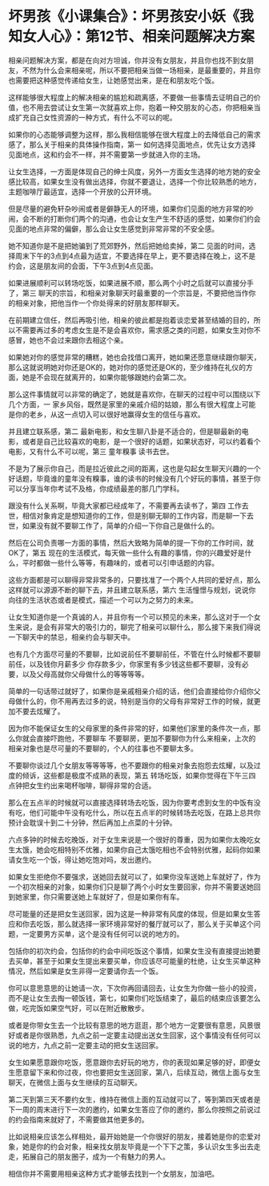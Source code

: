 # 坏男孩《小课集合》：坏男孩安小妖《我知女人心》：第12节、相亲问题解决方案

相亲问题解决方案，都是在向对方坦诚，你并没有女朋友，并且你也找不到女朋友，不然为什么会来相亲呢，所以不要把相亲当做一场相亲，是最重要的，并且你也需要把这种感觉传递给女生，让她感觉出来，是在和朋友吃个饭。

这样能够很大程度上的解决相亲的尴尬和疏离感，不要做一些事情去证明自己的价值，也不用去尝试让女生第一次就喜欢上你，抱着一种交朋友的心态，你把相亲当成扩充自己女性资源的一种方式，有什么不可以的呢。

如果你的心态能够调整为这样，那么我相信能够在很大程度上的去降低自己的需求感了，那么关于相亲的具体操作指南，第一 如何选择见面地点，优先让女方选择见面地点，这和约会不一样，并不需要第一步就进入你的主场。

让女生选择，一方面是体现自己的绅士风度，另外一方面女生选择的地方她的安全感比较高，如果女生没有做出选择，你就不要退让，选择一个你比较熟悉的地方，主题咖啡厅最适宜，选择一个开放的公开环境。

但是尽量的避免轩杂吵闹或者是僻静无人的环境，如果你们见面的地方非常的吵闹，会不断的打断你们两个的沟通，也会让女生产生不舒适的感觉，如果你们约会见面的地点非常的偏僻，那么会让女生感觉到非常非常的不安全感。

她不知道你是不是把她骗到了荒郊野外，然后把她给卖掉，第二 见面的时间，选择周末下午的3点到4点最为适宜，不要选择在早上，更不要选择在晚上，这不是约会，这是朋友间的会面，下午3点到4点见面。

如果进展顺利可以转场吃饭，如果进展不顺，那么两个小时之后就可以直接分手了，第三 聊天的宗旨，和相亲对象聊天时最重要的一个宗旨是，不要把他当作你的相亲对象，把他当作一个你处得来的好朋友那样聊天。

在前期建立信任，然后再吸引他，相亲的彼此都是抱着谈恋爱甚至结婚的目的，所以不需要再过多的考虑女生是不是会喜欢你，需求感之类的问题，如果女生对你不感冒，她也不会过来跟你去相这个亲。

如果她对你的感觉非常的糟糕，她也会找借口离开，她如果还愿意继续跟你聊天，那么这就说明她对你还是OK的，她对你的感觉还是OK的，至少维持在礼仪的方面，她是不会现在就离开的，如果你能够跟她约会第二次。

那么这件事情就可以非常的确定了，她就是喜欢你，在聊天的过程中可以围绕以下几个方面，一 家乡风俗，既然是家里的亲戚介绍的姑娘，那么有很大程度上可能是你的老乡，从这一点切入可以很好地赢得女生的信任与喜欢。

并且建立联系感，第二 最新电影，和女生聊八卦是不适合的，但是聊最新的电影，或者是自己比较喜欢的电影，是一个很好的话题，如果状态好，可以约着看个电影，又有什么不可以呢，第三 童年糗事 读书去世。

不是为了展示你自己，而是拉近彼此之间的距离，这也是勾起女生聊天兴趣的一个好话题，毕竟谁的童年没有糗事，谁的读书的时候没有几个好玩的事情，甚至于你可以分享当年你考试不及格，你成绩最差的那几门学科。

跟没有什么关系啊，毕竟大家都已经成年了，不需要再去读书了，第四 工作去世，相信对象肯定是想知道你的工作，但是别聊无聊的工作内容，而是聊一下去世，如果没有就不要聊工作了，简单的介绍一下你自己是做什么的。

然后在公司负责哪一方面的事情，然后大致略为简单的提一下你的工作时间，就OK了，第五 现在的生活模式，每天做一些什么有趣的事情，你的兴趣爱好是什么，平时都做一些什么等等，有趣味的，或者可以引申话题的内容。

这些方面都是可以聊得非常非常多的，只要找准了一个两个人共同的爱好点，那么这样就可以源源不断的聊下去，并且建立联系感，第六 生活憧憬与规划，说说你向往的生活状态或者是模式，描述一个可以为之努力的未来。

让女生知道你是一个真诚的人，并且你有一个可以预见的未来，那么这对于一个女生来说，是会有非常大的吸引力的，聊完了相亲可以聊什么，那么接下来我们得说一下聊天中的禁忌，相亲约会与聊天中。

也有几个方面尽可量的不要聊，比如说前任不要聊前任，不管在什么时候都不要聊前任，以及钱你月薪多少 你存款多少，你家里有多少钱这些都不要聊，没有必要，以及父母高就你父母做什么的等等等等。

简单的一句话带过就好了，如果你是亲戚相亲介绍的话，他们会直接给你介绍你父母做什么的，你不用再去过多的说，特别是当你的父母有非常好工作的时候，就更加不要去炫耀了。

因为你不能保证女生的父母家里的条件非常的好，如果他们家里的条件次一点，那么你就会直接吓跑他，不要聊车 不要聊房，更加不要聊你为什么来相亲，上次的相亲对象也是尽可量的不要聊的，个人的往事也不要聊太多。

不要聊你谈过几个女朋友等等等等，也不要跟你的相亲对象去抱怨去炫耀，以及过度的倾诉，这些都是极度不成熟的表现，第五 转场吃饭，如果你觉得在下午三四点钟把女生约出来喝杯咖啡，聊得非常的合适。

那么在五点半的时候就可以直接选择转场去吃饭，因为你要考虑到女生的中饭有没有吃，他们可能中午没有吃什么，所以在五点半的时候转场去吃饭，在路上总共你预计会耽误十到二十分钟，然后再加上点菜的十分钟。

六点多钟的时候去吃晚饭，对于女生来说是一个很好的尊重，因为如果你太晚吃女生太饿，她会吃相特别不优雅，如果你自己太饿吃相也不会特别优雅，起码你如果请女生吃一个饭，得让她吃饱对吗，发出邀约。

如果女生拒绝你不要强求，送她回去就可以了，如果你没车送她上车就好了，作为一个初次相亲的对象，如果你们只是聊了两个小时女生要回家，你并不需要送她回到她家里，你只需要送她上车就好了，但是如果你有车。

尽可能量的还是把女生送回家，因为这是一种非常有风度的体现，但是如果女生答应和你去吃饭，那么就选择一家环境非常好的餐厅就可以了，那么关于买单这个问题，一定要男方买单，这个是没有任何可以说的地方的。

包括你的初次约会，包括你的约会中间吃饭这个事情，如果女生没有直接提出她要去买单，甚至于如果女生提出来要买单，你应该尽可能量的杜绝，让女生买单这种情况，然后如果是女生非得一定要请你去一个饭。

你可以意思意思的让她请一次，下次你再回请回去，让女生为你做一些小的投资，而不是让女生去掏一顿饭钱，第七，如果你们吃饭结束了，最后的结束应该要怎么做，吃完饭如果空气好，可以在附近散散步。

或者是你带女生去一个比较有意思的地方逛逛，那个地方一定要很有意思，风景很好或者是你很熟悉，九点之前一定要主动提出送女生回家，这个事情没有任何可以说的地方，九点之前一定要主动的把女生送回家。

女生如果愿意跟你吃饭，愿意跟你去好玩的地方，你的表现如果足够的好，即便女生愿意留下来和你过夜，你也要把女生送回家，第八，后续互动，微信上面与女生聊天，在微信上面与女生继续的互动聊天。

第二天到第三天不要约女生，维持在微信上面的互动就可以了，等到第四天或者是下一周的周末进行下一次的邀约，如果女生答应了你的邀约，那么你按照之前说过的约会指南来就好了，不需要做其他更多的。

比如说相亲应该怎么样相处，最开始她是一个你很好的朋友，接着她是你的恋爱对象，她是你的约会对象，相亲找女朋友毕竟是一个下下之策，多认识女生多出去走走，拓展自己的朋友圈子，成为一个有魅力的男人。

相信你并不需要用相亲这种方式才能够去找到一个女朋友，加油吧。
